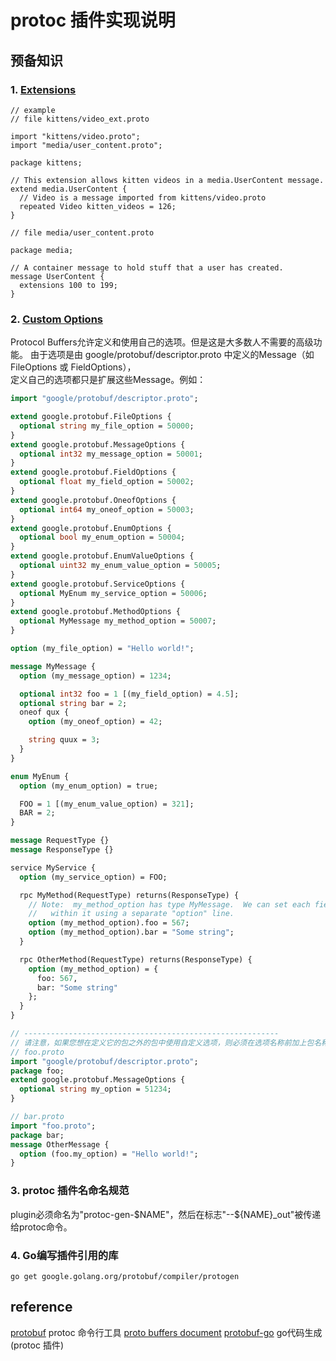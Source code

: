 # protoc 插件实现说明

## 预备知识

### 1. [Extensions](https://protobuf.dev/programming-guides/proto2/#extensions)

```protobuff
// example
// file kittens/video_ext.proto

import "kittens/video.proto";
import "media/user_content.proto";

package kittens;

// This extension allows kitten videos in a media.UserContent message.
extend media.UserContent {
  // Video is a message imported from kittens/video.proto
  repeated Video kitten_videos = 126;
}

// file media/user_content.proto

package media;

// A container message to hold stuff that a user has created.
message UserContent {
  extensions 100 to 199;
}
```

### 2. [Custom Options](https://protobuf.dev/programming-guides/proto2/#customoptions)

Protocol Buffers允许定义和使用自己的选项。但是这是大多数人不需要的高级功能。
由于选项是由 google/protobuf/descriptor.proto 中定义的Message（如 FileOptions 或 FieldOptions），    
定义自己的选项都只是扩展这些Message。例如：

```protobuf
import "google/protobuf/descriptor.proto";

extend google.protobuf.FileOptions {
  optional string my_file_option = 50000;
}
extend google.protobuf.MessageOptions {
  optional int32 my_message_option = 50001;
}
extend google.protobuf.FieldOptions {
  optional float my_field_option = 50002;
}
extend google.protobuf.OneofOptions {
  optional int64 my_oneof_option = 50003;
}
extend google.protobuf.EnumOptions {
  optional bool my_enum_option = 50004;
}
extend google.protobuf.EnumValueOptions {
  optional uint32 my_enum_value_option = 50005;
}
extend google.protobuf.ServiceOptions {
  optional MyEnum my_service_option = 50006;
}
extend google.protobuf.MethodOptions {
  optional MyMessage my_method_option = 50007;
}

option (my_file_option) = "Hello world!";

message MyMessage {
  option (my_message_option) = 1234;

  optional int32 foo = 1 [(my_field_option) = 4.5];
  optional string bar = 2;
  oneof qux {
    option (my_oneof_option) = 42;

    string quux = 3;
  }
}

enum MyEnum {
  option (my_enum_option) = true;

  FOO = 1 [(my_enum_value_option) = 321];
  BAR = 2;
}

message RequestType {}
message ResponseType {}

service MyService {
  option (my_service_option) = FOO;

  rpc MyMethod(RequestType) returns(ResponseType) {
    // Note:  my_method_option has type MyMessage.  We can set each field
    //   within it using a separate "option" line.
    option (my_method_option).foo = 567;
    option (my_method_option).bar = "Some string";
  }

  rpc OtherMethod(RequestType) returns(ResponseType) {
    option (my_method_option) = {
      foo: 567,
      bar: "Some string"
    };
  }
}

// ---------------------------------------------------------
// 请注意，如果您想在定义它的包之外的包中使用自定义选项，则必须在选项名称前加上包名称前缀，就像您在类型名称中所做的那样。例如
// foo.proto
import "google/protobuf/descriptor.proto";
package foo;
extend google.protobuf.MessageOptions {
  optional string my_option = 51234;
}

// bar.proto
import "foo.proto";
package bar;
message OtherMessage {
  option (foo.my_option) = "Hello world!";
}
```

### 3. protoc 插件名命名规范

plugin必须命名为"protoc-gen-\$NAME"，然后在标志"--\${NAME}_out"被传递给protoc命令。

### 4. Go编写插件引用的库

```shell
go get google.golang.org/protobuf/compiler/protogen
```

## reference

[protobuf](https://github.com/protocolbuffers/protobuf)  protoc 命令行工具
[proto buffers document](https://protobuf.dev) 
[protobuf-go](https://github.com/protocolbuffers/protobuf-go)  go代码生成 (protoc 插件)